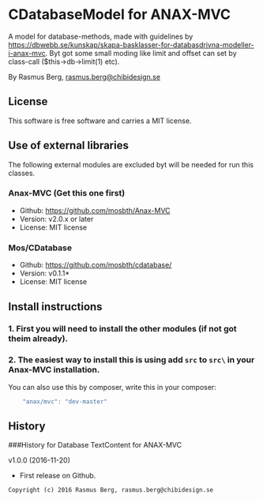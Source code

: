 CDatabaseModel for ANAX-MVC
===========================

A model for database-methods, made with guidelines by https://dbwebb.se/kunskap/skapa-basklasser-for-databasdrivna-modeller-i-anax-mvc.
Byt got some small moding like limit and offset can set by class-call ($this->db->limit(1) etc).

By Rasmus Berg, rasmus.berg@chibidesign.se


License
------------------

This software is free software and carries a MIT license.


Use of external libraries
-----------------------------------

The following external modules are excluded byt will be needed for run this classes.

### Anax-MVC (Get this one first)
* Github: https://github.com/mosbth/Anax-MVC
* Version: v2.0.x or later
* License: MIT license

### Mos/CDatabase
* Github: https://github.com/mosbth/cdatabase/
* Version: v0.1.1*
* License: MIT license

Install instructions
--------------------

### 1. First you will need to install the other modules (if not got theim already). 

### 2. The easiest way to install this is using add `src` to `src\` in your Anax-MVC installation.

You can also use this by composer, write this in your composer: 

```javascript
    "anax/mvc": "dev-master"
```


History
-----------------------------------

###History for Database TextContent for ANAX-MVC 

v1.0.0 (2016-11-20)

* First release on Github.



```
Copyright (c) 2016 Rasmus Berg, rasmus.berg@chibidesign.se
```
